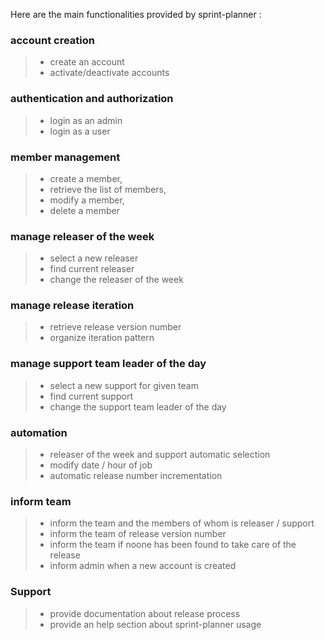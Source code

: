 Here are the main functionalities provided by sprint-planner :

### account creation
> - create an account
> - activate/deactivate accounts

### authentication and authorization
> - login as an admin
> - login as a user

### member management
> - create a member,
> - retrieve the list of members,
> - modify a member,
> - delete a member

### manage releaser of the week
> - select a new releaser
> - find current releaser
> - change the releaser of the week

### manage release iteration
> - retrieve release version number
> - organize iteration pattern

### manage support team leader of the day
> - select a new support for given team
> - find current support
> - change the support team leader of the day

### automation
> - releaser of the week and support automatic selection
> - modify date / hour of job
> - automatic release number incrementation

### inform team
> - inform the team and the members of whom is releaser / support
> - inform the team of release version number
> - inform the team if noone has been found to take care of the release
> - inform admin when a new account is created

### Support
> - provide documentation about release process
> - provide an help section about sprint-planner usage
